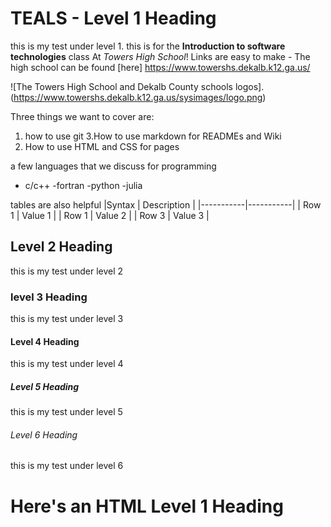 # TEALS - Level 1 Heading 

this is my test under level 1. this is for the **Introduction to software technologies** class At *Towers High School*! Links are easy to make - The high school can be found [here] https://www.towershs.dekalb.k12.ga.us/

![The Towers High School and Dekalb County schools logos].(https://www.towershs.dekalb.k12.ga.us/sysimages/logo.png)

Three things we want to cover are:
1. how to use git
3.How to use markdown for READMEs and Wiki
4. How to use HTML and CSS for pages

a few languages that we discuss for programming
- c/c++
-fortran
-python
-julia

tables are also helpful
|Syntax | Description |
|-----------|-----------|
| Row 1 | Value 1 |
| Row 1 | Value 2 |
| Row 3 | Value 3 |

## Level 2 Heading 

this is my test under level 2

### level 3 Heading 

this is my test under level 3

#### Level 4 Heading 

this is my test under level 4

##### Level 5 Heading 

this is my test under level 5

###### Level 6 Heading

this is my test under level 6

<H1>Here's an HTML Level 1 Heading</H1>
